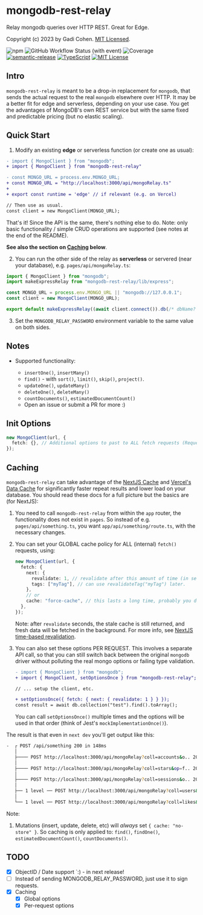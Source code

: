 # mongodb-rest-relay

Relay mongodb queries over HTTP REST. Great for Edge.

Copyright (c) 2023 by Gadi Cohen. [MIT Licensed](./LICENSE.txt).

![npm](https://img.shields.io/npm/v/mongodb-rest-relay) ![GitHub Workflow Status (with event)](https://img.shields.io/github/actions/workflow/status/gadicc/mongodb-rest-relay/release.yml) ![Coverage](https://img.shields.io/endpoint?url=https://gist.githubusercontent.com/gadicc/92f2b56335875f380d828a6f0b870fbb/raw/mongodb-rest-relay-coverage-main.json) [![semantic-release](https://img.shields.io/badge/%20%20%F0%9F%93%A6%F0%9F%9A%80-semantic--release-e10079.svg)](https://github.com/semantic-release/semantic-release) [![TypeScript](https://img.shields.io/badge/%3C%2F%3E-TypeScript-%230074c1.svg)](http://www.typescriptlang.org/) [![MIT License](https://img.shields.io/badge/license-MIT-blue.svg)](./LICENSE)

## Intro

`mongodb-rest-relay` is meant to be a drop-in replacement for `mongodb`, that sends
the actual request to the real `mongodb` elsewhere over HTTP. It may be a better fit
for edge and serverless, depending on your use case. You get the advantages of
MongoDB's own REST service but with the same fixed and predictable pricing (but no
elastic scaling).

## Quick Start

1. Modify an existing **edge** or serverless function (or create one as usual):

```diff
- import { MongoClient } from "mongodb";
+ import { MongoClient } from "mongodb-rest-relay"

- const MONGO_URL = process.env.MONGO_URL;
+ const MONGO_URL = "http://localhost:3000/api/mongoRelay.ts"
+
+ export const runtime = 'edge' // if relevant (e.g. on Vercel)

// Then use as usual.
const client = new MongoClient(MONGO_URL);
```

That's it! Since the API is the same, there's nothing else to do.
Note: only basic functionality / simple CRUD operations are
supported (see notes at the end of the README).

**See also the section on [Caching](#caching) below**.

2. You can run the other side of the relay as **serverless**
   or servered (near your database), e.g. `pages/api/mongoRelay.ts`:

```js
import { MongoClient } from "mongodb";
import makeExpressRelay from "mongodb-rest-relay/lib/express";

const MONGO_URL = process.env.MONGO_URL || "mongodb://127.0.0.1";
const client = new MongoClient(MONGO_URL);

export default makeExpressRelay((await client.connect()).db(/* dbName? */));
```

3. Set the `MONGODB_RELAY_PASSWORD` environment variable to the same value
   on both sides.

## Notes

- Supported functionality:

  - `insertOne()`, `insertMany()`
  - `find()` - with `sort()`, `limit()`, `skip()`, `project()`.
  - `updateOne()`, `updateMany()`
  - `deleteOne()`, `deleteMany()`
  - `countDocuments()`, `estimatedDocumentCount()`
  - Open an issue or submit a PR for more :)

## Init Options

```ts
new MongoClient(url, {
  fetch: {}, // Additional options to past to ALL fetch requests (RequestInit)
});
```

## Caching

`mongodb-rest-relay` can take advantage of the
[NextJS Cache](https://nextjs.org/docs/app/building-your-application/caching)
and
[Vercel's Data Cache](https://vercel.com/docs/infrastructure/data-cache)
for significantly faster repeat results and lower load on your database.
You should read these docs for a full picture but the basics are (for NextJS):

1. You need to call `mongodb-rest-relay` from within the `app` router,
   the functionality does not exist in `pages`. So instead of e.g.
   `pages/api/something.ts`, you want `app/api/something/route.ts`, with
   the necessary changes.

2. You can set your GLOBAL cache policy for ALL (internal) `fetch()`
   requests, using:

   ```ts
   new MongoClient(url, {
     fetch: {
       next: {
         revalidate: 1, // revalidate after this amount of time (in seconds)
         tags: ["myTag"], // can use revalidateTag("myTag") later.
       },
       // or
       cache: "force-cache", // this lasts a long time, probably you don't want it :)
     },
   });
   ```

   Note: after `revalidate` seconds, the stale cache is still returned, and
   fresh data will be fetched in the background. For more info, see
   [NextJS time-based revalidation](https://nextjs.org/docs/app/building-your-application/caching#time-based-revalidation).

3. You can also set these options PER REQUEST. This involves a separate API
   call, so that you can still switch back between the original `mongodb`
   driver without polluting the real mongo options or failing type validation.

   ```diff
   - import { MongoClient } from "mongodb";
   + import { MongoClient, setOptionsOnce } from "mongodb-rest-relay";

   // ... setup the client, etc.

   + setOptionsOnce({ fetch: { next: { revalidate: 1 } } });
   const result = await db.collection("test").find().toArray();
   ```

   You can call `setOptionsOnce()` multiple times and the options will be
   used in that order (think of Jest's `mockImplementationOnce()`).

The result is that even in `next dev` you'll get output like this:

```bash
-  ┌ POST /api/something 200 in 148ms
   │
   ├──── POST http://localhost:3000/api/mongoRelay?coll=accounts&o.. 200 in 6ms (cache: HIT)
   │
   ├──── POST http://localhost:3000/api/mongoRelay?coll=stars&op=f.. 200 in 3ms (cache: HIT)
   │
   ├──── POST http://localhost:3000/api/mongoRelay?coll=sessions&o.. 200 in 2ms (cache: HIT)
   │
   ├── 1 level ── POST http://localhost:3000/api/mongoRelay?coll=users&op=f.. 200 in 1ms (cache: HIT)
   │
   └── 1 level ── POST http://localhost:3000/api/mongoRelay?coll=likes&op=f.. 200 in 1ms (cache: HIT)
```

Note:

1. Mutations (insert, update, delete, etc) will _always_ set `{ cache: "no-store" }`.
   So caching is only applied to: `find()`, `findOne()`, `estimatedDocumentCount()`, `countDocuments()`.

## TODO

- [x] ObjectID / Date support `:) - in next release!
- [ ] Instead of sending MONGODB_RELAY_PASSWORD, just use it to sign requests.
- [x] Caching
  - [x] Global options
  - [x] Per-request options
